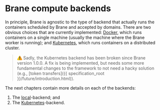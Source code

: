 # Brane compute backends
In principle, Brane is agnostic to the type of backend that actually runs the containers scheduled by Brane and accepted by domains.
There are two obvious choices that are currently implemented: [Docker](https://docker.com), which runs containers on a single machine (usually the machine where the Brane worker is running); and [Kubernetes](https://kubernetes.io), which runs containers on a distributed cluster.

> <img src="../../assets/img/warning.png" alt="warning" width="16" style="margin-top: 3px; margin-bottom: -3px"/> Sadly, the Kubernetes backend has been broken since Brane version 1.0.0. A fix is being implemented, but needs some more fundamental changes to the framework to not need a hacky solution (e.g., [token transfers]({{ specification_root }}/future/introduction.html)).

The next chapters contain more details on each of the backends:
1. The [local](./local.md)-backend; and
2. The [Kubernetes](./k8s.md)-backend.
